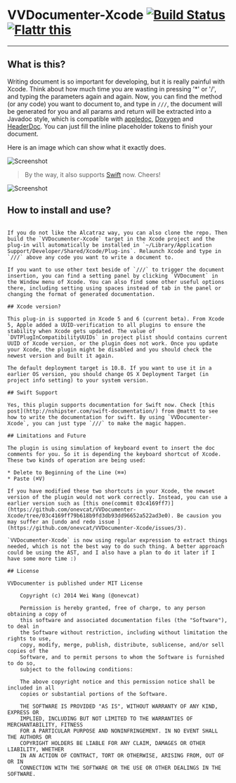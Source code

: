 # VVDocumenter-Xcode [![Build Status](https://api.travis-ci.org/onevcat/VVDocumenter-Xcode.svg)](https://travis-ci.org/onevcat/VVDocumenter-Xcode) <a href="https://flattr.com/submit/auto?user_id=onevcat&url=https%3A%2F%2Fgithub.com%2Fonevcat%2FVVDocumenter-Xcode" target="_blank"><img src="http://api.flattr.com/button/flattr-badge-large.png" alt="Flattr this" title="Flattr this" border="0"></a>
---

## What is this?

Writing document is so important for developing, but it is really painful with Xcode. Think about how much time you are wasting in pressing '*' or '/', and typing the parameters again and again. Now, you can find the method (or any code) you want to document to, and type in `///`, the document will be generated for you and all params and return will be extracted into a Javadoc style, which is compatible with [appledoc](https://github.com/tomaz/appledoc), [Doxygen](http://www.stack.nl/~dimitri/doxygen/) and [HeaderDoc](https://developer.apple.com/library/mac/documentation/DeveloperTools/Conceptual/HeaderDoc/intro/intro.html). You can just fill the inline placeholder tokens to finish your document.

Here is an image which can show what it exactly does. 

![Screenshot](https://raw.github.com/onevcat/VVDocumenter-Xcode/master/ScreenShot.gif)

> By the way, it also supports [Swift](https://developer.apple.com/swift/) now. Cheers!

![Screenshot](https://raw.github.com/onevcat/VVDocumenter-Xcode/master/vvdocumenter-swift.gif)

## How to install and use?

~~~The best way of installing is by [Alcatraz](http://alcatraz.io). Install Alcatraz followed by the instruction, restart your Xcode and press `⇧⌘9`. You can find `VVDocumenter-Xcode` in the list and click the icon on left to install.~~~ Some users reported the setting panel [can not be opened](https://github.com/supermarin/Alcatraz/issues/196) if installing from Alcatraz, so I suggest to build the plugin yourself until this issue get fixed.

If you do not like the Alcatraz way, you can also clone the repo. Then build the `VVDocumenter-Xcode` target in the Xcode project and the plug-in will automatically be installed in `~/Library/Application Support/Developer/Shared/Xcode/Plug-ins`. Relaunch Xcode and type in `///` above any code you want to write a document to.

If you want to use other text beside of `///` to trigger the document insertion, you can find a setting panel by clicking `VVDocument` in the Window menu of Xcode. You can also find some other useful options there, including setting using spaces instead of tab in the panel or changing the format of generated documentation.

## Xcode version?

This plug-in is supported in Xcode 5 and 6 (current beta). From Xcode 5, Apple added a UUID-verification to all plugins to ensure the stability when Xcode gets updated. The value of `DVTPlugInCompatibilityUUIDs` in project plist should contains current UUID of Xcode version, or the plugin does not work. Once you update your Xcode, the plugin might be disabled and you should check the newest version and built it again.

The default deployment target is 10.8. If you want to use it in a earlier OS version, you should change OS X Deployment Target (in project info setting) to your system version.

## Swift Support

Yes, this plugin supports documentation for Swift now. Check [this post](http://nshipster.com/swift-documentation/) from @mattt to see how to write the documentation for swift. By using `VVDocumenter-Xcode`, you can just type `///` to make the magic happen.

## Limitations and Future

The plugin is using simulation of keyboard event to insert the doc comments for you. So it is depending the keyboard shortcut of Xcode. These two kinds of operation are being used:

* Delete to Beginning of the Line (⌘⌫)
* Paste (⌘V)

If you have modified these two shortcuts in your Xcode, the newset version of the plugin would not work correctly. Instead, you can use a earlier version such as [this one(commit 03c4169ff7)](https://github.com/onevcat/VVDocumenter-Xcode/tree/03c4169ff79b618b9fd3db93dd96652a522ad3e0). Be causion you may suffer an [undo and redo issue ](https://github.com/onevcat/VVDocumenter-Xcode/issues/3).

`VVDocumenter-Xcode` is now using regular expression to extract things needed, which is not the best way to do such thing. A better approach could be using the AST, and I also have a plan to do it later if I have some more time :)

## License

VVDocumenter is published under MIT License

    Copyright (c) 2014 Wei Wang (@onevcat)
    
    Permission is hereby granted, free of charge, to any person obtaining a copy of
    this software and associated documentation files (the "Software"), to deal in
    the Software without restriction, including without limitation the rights to use,
    copy, modify, merge, publish, distribute, sublicense, and/or sell copies of the
    Software, and to permit persons to whom the Software is furnished to do so,
    subject to the following conditions:
    
    The above copyright notice and this permission notice shall be included in all
    copies or substantial portions of the Software.
    
    THE SOFTWARE IS PROVIDED "AS IS", WITHOUT WARRANTY OF ANY KIND, EXPRESS OR
    IMPLIED, INCLUDING BUT NOT LIMITED TO THE WARRANTIES OF MERCHANTABILITY, FITNESS
    FOR A PARTICULAR PURPOSE AND NONINFRINGEMENT. IN NO EVENT SHALL THE AUTHORS OR
    COPYRIGHT HOLDERS BE LIABLE FOR ANY CLAIM, DAMAGES OR OTHER LIABILITY, WHETHER
    IN AN ACTION OF CONTRACT, TORT OR OTHERWISE, ARISING FROM, OUT OF OR IN
    CONNECTION WITH THE SOFTWARE OR THE USE OR OTHER DEALINGS IN THE SOFTWARE.
